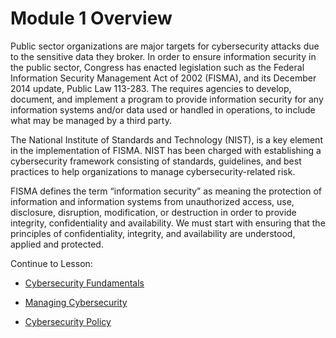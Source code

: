 Module 1 Overview
=================

Public sector organizations are major targets for cybersecurity attacks due to
the sensitive data they broker. In order to ensure information security in the
public sector, Congress has enacted legislation such as the Federal Information
Security Management Act of 2002 (FISMA), and its December 2014 update, Public
Law 113-283. The requires agencies to develop, document, and implement a program
to provide information security for any information systems and/or data used or
handled in operations, to include what may be managed by a third party.

The National Institute of Standards and Technology (NIST), is a key element in
the implementation of FISMA. NIST has been charged with establishing a
cybersecurity framework consisting of standards, guidelines, and best practices
to help organizations to manage cybersecurity-related risk.

FISMA defines the term “information security” as meaning the protection of
information and information systems from unauthorized access, use, disclosure,
disruption, modification, or destruction in order to provide integrity,
confidentiality and availability. We must start with ensuring that the
principles of confidentiality, integrity, and availability are understood,
applied and protected.

Continue to Lesson:

-   [Cybersecurity Fundamentals](CyberFundamentals.md)

-   [Managing Cybersecurity](ManagingCyber.md)

-   [Cybersecurity Policy](CyberPolicy.md)
